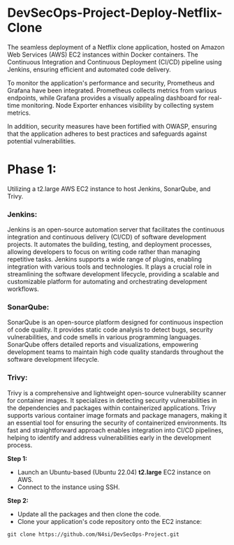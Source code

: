 # DevSecOps-Project-Deploy-Netflix-Clone

The seamless deployment of a Netflix clone application, hosted on Amazon Web Services (AWS) EC2 instances within Docker containers. The Continuous Integration and Continuous Deployment (CI/CD) pipeline using Jenkins, ensuring efficient and automated code delivery.

To monitor the application's performance and security, Prometheus and Grafana have been integrated. Prometheus collects metrics from various endpoints, while Grafana provides a visually appealing dashboard for real-time monitoring. Node Exporter enhances visibility by collecting system metrics.

In addition, security measures have been fortified with OWASP, ensuring that the application adheres to best practices and safeguards against potential vulnerabilities.

# Phase 1:
Utilizing a t2.large AWS EC2 instance to host Jenkins, SonarQube, and Trivy.

### **Jenkins:**

Jenkins is an open-source automation server that facilitates the continuous integration and continuous delivery (CI/CD) of software development projects. It automates the building, testing, and deployment processes, allowing developers to focus on writing code rather than managing repetitive tasks. Jenkins supports a wide range of plugins, enabling integration with various tools and technologies. It plays a crucial role in streamlining the software development lifecycle, providing a scalable and customizable platform for automating and orchestrating development workflows.

### **SonarQube:**

SonarQube is an open-source platform designed for continuous inspection of code quality. It provides static code analysis to detect bugs, security vulnerabilities, and code smells in various programming languages. SonarQube offers detailed reports and visualizations, empowering development teams to maintain high code quality standards throughout the software development lifecycle.

### **Trivy:**

Trivy is a comprehensive and lightweight open-source vulnerability scanner for container images. It specializes in detecting security vulnerabilities in the dependencies and packages within containerized applications. Trivy supports various container image formats and package managers, making it an essential tool for ensuring the security of containerized environments. Its fast and straightforward approach enables integration into CI/CD pipelines, helping to identify and address vulnerabilities early in the development process.

**Step 1:**
- Launch an Ubuntu-based (Ubuntu 22.04) **t2.large** EC2 instance on AWS.
- Connect to the instance using SSH.

**Step 2:**
- Update all the packages and then clone the code.
- Clone your application's code repository onto the EC2 instance:
```
git clone https://github.com/N4si/DevSecOps-Project.git
```
